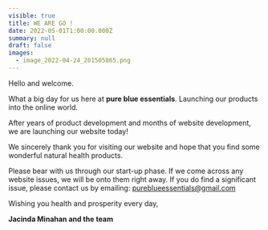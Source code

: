 ```yaml
---
visible: true
title: WE ARE GO !
date: 2022-05-01T1:00:00.000Z
summary: null
draft: false
images:
  - image_2022-04-24_201505865.png
---
```

Hello and welcome.

What a big day for us here at **pure blue essentials**.  Launching our products into the online world.

After years of product development and months of website development, we are launching our website today!

We sincerely thank you for visiting our website and hope that you find some wonderful natural health products.

Please bear with us through our start-up phase. If we come across any website issues, we will be onto them right away.  If you do find a significant issue, please contact us by emailing:    pureblueessentials@gmail.com

Wishing you health and prosperity every day,

**Jacinda Minahan and the team**
